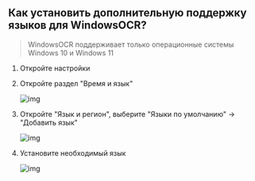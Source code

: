 ## Как установить дополнительную поддержку языков для WindowsOCR?

> WindowsOCR поддерживает только операционные системы Windows 10 и Windows 11

1. Откройте настройки

1. Откройте раздел "Время и язык"

    ![img](https://image.lunatranslator.org/zh/windowsocr/3.png) 

1. Откройте "Язык и регион", выберите "Языки по умолчанию" -> "Добавить язык"

    ![img](https://image.lunatranslator.org/zh/windowsocr/2.png) 

1. Установите необходимый язык

    ![img](https://image.lunatranslator.org/zh/windowsocr/1.png)